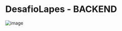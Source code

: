# DesafioLapes - BACKEND
![image]({https://img.shields.io/badge/Spring_Boot-F2F4F9?style=for-the-badge&logo=spring-boot})
